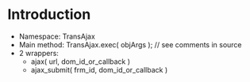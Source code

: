# Introduction #

  * Namespace: TransAjax
  * Main method: TransAjax.exec( objArgs ); // see comments in source
  * 2 wrappers:
    * ajax( url, dom\_id\_or\_callback )
    * ajax\_submit( frm\_id, dom\_id\_or\_callback )